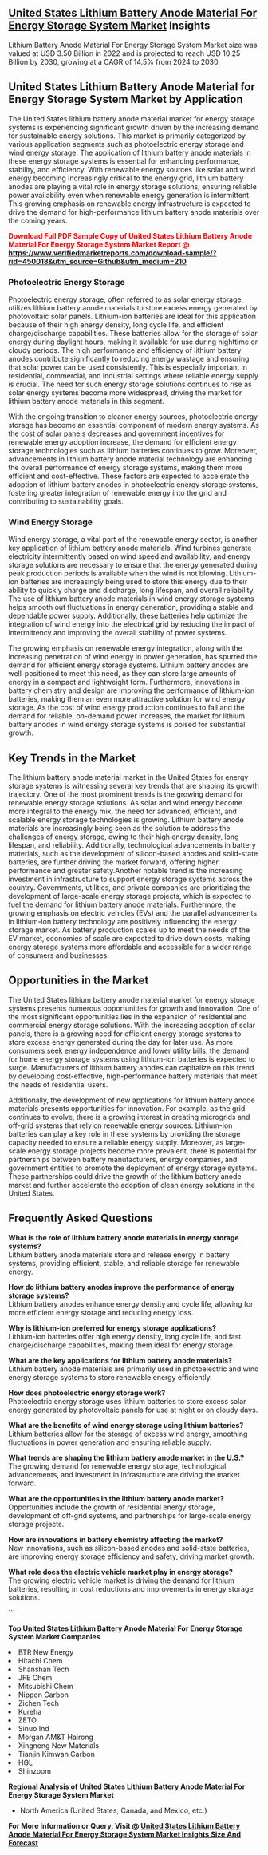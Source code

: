 <h2><a href="https://www.verifiedmarketreports.com/download-sample/?rid=450018&amp;utm_source=Github&amp;utm_medium=210" target="_blank">United States Lithium Battery Anode Material For Energy Storage System Market</a> Insights</h2><p>Lithium Battery Anode Material For Energy Storage System Market size was valued at USD 3.50 Billion in 2022 and is projected to reach USD 10.25 Billion by 2030, growing at a CAGR of 14.5% from 2024 to 2030.</p><p><h2>United States Lithium Battery Anode Material for Energy Storage System Market by Application</h2><p>The United States lithium battery anode material market for energy storage systems is experiencing significant growth driven by the increasing demand for sustainable energy solutions. This market is primarily categorized by various application segments such as photoelectric energy storage and wind energy storage. The application of lithium battery anode materials in these energy storage systems is essential for enhancing performance, stability, and efficiency. With renewable energy sources like solar and wind energy becoming increasingly critical to the energy grid, lithium battery anodes are playing a vital role in energy storage solutions, ensuring reliable power availability even when renewable energy generation is intermittent. This growing emphasis on renewable energy infrastructure is expected to drive the demand for high-performance lithium battery anode materials over the coming years. <strong><p><span class=""><span style="color: #ff0000;"><strong>Download Full PDF Sample Copy of United States Lithium Battery Anode Material For Energy Storage System Market Report</strong> @ </span><a href="https://www.verifiedmarketreports.com/download-sample/?rid=450018&amp;utm_source=Github&amp;utm_medium=210" target="_blank">https://www.verifiedmarketreports.com/download-sample/?rid=450018&amp;utm_source=Github&amp;utm_medium=210</a></span></p></strong><h3>Photoelectric Energy Storage</h3><p>Photoelectric energy storage, often referred to as solar energy storage, utilizes lithium battery anode materials to store excess energy generated by photovoltaic solar panels. Lithium-ion batteries are ideal for this application because of their high energy density, long cycle life, and efficient charge/discharge capabilities. These batteries allow for the storage of solar energy during daylight hours, making it available for use during nighttime or cloudy periods. The high performance and efficiency of lithium battery anodes contribute significantly to reducing energy wastage and ensuring that solar power can be used consistently. This is especially important in residential, commercial, and industrial settings where reliable energy supply is crucial. The need for such energy storage solutions continues to rise as solar energy systems become more widespread, driving the market for lithium battery anode materials in this segment.</p><p>With the ongoing transition to cleaner energy sources, photoelectric energy storage has become an essential component of modern energy systems. As the cost of solar panels decreases and government incentives for renewable energy adoption increase, the demand for efficient energy storage technologies such as lithium batteries continues to grow. Moreover, advancements in lithium battery anode material technology are enhancing the overall performance of energy storage systems, making them more efficient and cost-effective. These factors are expected to accelerate the adoption of lithium battery anodes in photoelectric energy storage systems, fostering greater integration of renewable energy into the grid and contributing to sustainability goals. </p><h3>Wind Energy Storage</h3><p>Wind energy storage, a vital part of the renewable energy sector, is another key application of lithium battery anode materials. Wind turbines generate electricity intermittently based on wind speed and availability, and energy storage solutions are necessary to ensure that the energy generated during peak production periods is available when the wind is not blowing. Lithium-ion batteries are increasingly being used to store this energy due to their ability to quickly charge and discharge, long lifespan, and overall reliability. The use of lithium battery anode materials in wind energy storage systems helps smooth out fluctuations in energy generation, providing a stable and dependable power supply. Additionally, these batteries help optimize the integration of wind energy into the electrical grid by reducing the impact of intermittency and improving the overall stability of power systems.</p><p>The growing emphasis on renewable energy integration, along with the increasing penetration of wind energy in power generation, has spurred the demand for efficient energy storage systems. Lithium battery anodes are well-positioned to meet this need, as they can store large amounts of energy in a compact and lightweight form. Furthermore, innovations in battery chemistry and design are improving the performance of lithium-ion batteries, making them an even more attractive solution for wind energy storage. As the cost of wind energy production continues to fall and the demand for reliable, on-demand power increases, the market for lithium battery anodes in wind energy storage systems is poised for substantial growth.</p><h2>Key Trends in the Market</h2><p>The lithium battery anode material market in the United States for energy storage systems is witnessing several key trends that are shaping its growth trajectory. One of the most prominent trends is the growing demand for renewable energy storage solutions. As solar and wind energy become more integral to the energy mix, the need for advanced, efficient, and scalable energy storage technologies is growing. Lithium battery anode materials are increasingly being seen as the solution to address the challenges of energy storage, owing to their high energy density, long lifespan, and reliability. Additionally, technological advancements in battery materials, such as the development of silicon-based anodes and solid-state batteries, are further driving the market forward, offering higher performance and greater safety.Another notable trend is the increasing investment in infrastructure to support energy storage systems across the country. Governments, utilities, and private companies are prioritizing the development of large-scale energy storage projects, which is expected to fuel the demand for lithium battery anode materials. Furthermore, the growing emphasis on electric vehicles (EVs) and the parallel advancements in lithium-ion battery technology are positively influencing the energy storage market. As battery production scales up to meet the needs of the EV market, economies of scale are expected to drive down costs, making energy storage systems more affordable and accessible for a wider range of consumers and businesses.</p><h2>Opportunities in the Market</h2><p>The United States lithium battery anode material market for energy storage systems presents numerous opportunities for growth and innovation. One of the most significant opportunities lies in the expansion of residential and commercial energy storage solutions. With the increasing adoption of solar panels, there is a growing need for efficient energy storage systems to store excess energy generated during the day for later use. As more consumers seek energy independence and lower utility bills, the demand for home energy storage systems using lithium-ion batteries is expected to surge. Manufacturers of lithium battery anodes can capitalize on this trend by developing cost-effective, high-performance battery materials that meet the needs of residential users.</p><p>Additionally, the development of new applications for lithium battery anode materials presents opportunities for innovation. For example, as the grid continues to evolve, there is a growing interest in creating microgrids and off-grid systems that rely on renewable energy sources. Lithium-ion batteries can play a key role in these systems by providing the storage capacity needed to ensure a reliable energy supply. Moreover, as large-scale energy storage projects become more prevalent, there is potential for partnerships between battery manufacturers, energy companies, and government entities to promote the deployment of energy storage systems. These partnerships could drive the growth of the lithium battery anode market and further accelerate the adoption of clean energy solutions in the United States.</p><h2>Frequently Asked Questions</h2><p><strong>What is the role of lithium battery anode materials in energy storage systems?</strong><br> Lithium battery anode materials store and release energy in battery systems, providing efficient, stable, and reliable storage for renewable energy.</p><p><strong>How do lithium battery anodes improve the performance of energy storage systems?</strong><br> Lithium battery anodes enhance energy density and cycle life, allowing for more efficient energy storage and reducing energy loss.</p><p><strong>Why is lithium-ion preferred for energy storage applications?</strong><br> Lithium-ion batteries offer high energy density, long cycle life, and fast charge/discharge capabilities, making them ideal for energy storage.</p><p><strong>What are the key applications for lithium battery anode materials?</strong><br> Lithium battery anode materials are primarily used in photoelectric and wind energy storage systems to store renewable energy efficiently.</p><p><strong>How does photoelectric energy storage work?</strong><br> Photoelectric energy storage uses lithium batteries to store excess solar energy generated by photovoltaic panels for use at night or on cloudy days.</p><p><strong>What are the benefits of wind energy storage using lithium batteries?</strong><br> Lithium batteries allow for the storage of excess wind energy, smoothing fluctuations in power generation and ensuring reliable supply.</p><p><strong>What trends are shaping the lithium battery anode market in the U.S.?</strong><br> The growing demand for renewable energy storage, technological advancements, and investment in infrastructure are driving the market forward.</p><p><strong>What are the opportunities in the lithium battery anode market?</strong><br> Opportunities include the growth of residential energy storage, development of off-grid systems, and partnerships for large-scale energy storage projects.</p><p><strong>How are innovations in battery chemistry affecting the market?</strong><br> New innovations, such as silicon-based anodes and solid-state batteries, are improving energy storage efficiency and safety, driving market growth.</p><p><strong>What role does the electric vehicle market play in energy storage?</strong><br> The growing electric vehicle market is driving the demand for lithium batteries, resulting in cost reductions and improvements in energy storage solutions.</p>```</p><p><strong>Top United States Lithium Battery Anode Material For Energy Storage System Market Companies</strong></p><div data-test-id=""><p><li>BTR New Energy</li><li> Hitachi Chem</li><li> Shanshan Tech</li><li> JFE Chem</li><li> Mitsubishi Chem</li><li> Nippon Carbon</li><li> Zichen Tech</li><li> Kureha</li><li> ZETO</li><li> Sinuo Ind</li><li> Morgan AM&T Hairong</li><li> Xingneng New Materials</li><li> Tianjin Kimwan Carbon</li><li> HGL</li><li> Shinzoom</li></p><div><strong>Regional Analysis of&nbsp;United States Lithium Battery Anode Material For Energy Storage System Market</strong></div><ul><li dir="ltr"><p dir="ltr">North America&nbsp;(United States, Canada, and Mexico, etc.)</p></li></ul><p><strong>For More Information or Query, Visit @&nbsp;</strong><strong><a href="https://www.verifiedmarketreports.com/product/lithium-battery-anode-material-for-energy-storage-system-market/?utm_source=Github&amp;utm_medium=210" target="_blank">United States Lithium Battery Anode Material For Energy Storage System Market Insights Size And Forecast</a></strong></p></div>
